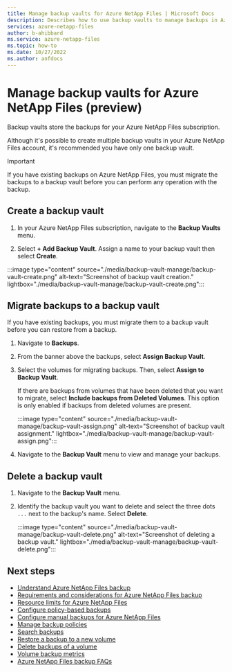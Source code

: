 ```yaml
---
title: Manage backup vaults for Azure NetApp Files | Microsoft Docs
description: Describes how to use backup vaults to manage backups in Azure NetApp Files.
services: azure-netapp-files
author: b-ahibbard
ms.service: azure-netapp-files
ms.topic: how-to
ms.date: 10/27/2022
ms.author: anfdocs
---
```

# Manage backup vaults for Azure NetApp Files (preview)

Backup vaults store the backups for your Azure NetApp Files subscription.

Although it's possible to create multiple backup vaults in your Azure NetApp Files account, it's recommended you have only one backup vault.

>[!IMPORTANT]
>If you have existing backups on Azure NetApp Files, you must migrate the backups to a backup vault before you can perform any operation with the backup.

## Create a backup vault

1. In your Azure NetApp Files subscription, navigate to the **Backup Vaults** menu.

1. Select **+ Add Backup Vault**. Assign a name to your backup vault then select **Create**.

  :::image type="content" source="./media/backup-vault-manage/backup-vault-create.png" alt-text="Screenshot of backup vault creation." lightbox="./media/backup-vault-manage/backup-vault-create.png":::

## Migrate backups to a backup vault

If you have existing backups, you must migrate them to a backup vault before you can restore from a backup. 

1. Navigate to **Backups**.
1. From the banner above the backups, select **Assign Backup Vault**.
1. Select the volumes for migrating backups. Then, select **Assign to Backup Vault**.

    If there are backups from volumes that have been deleted that you want to migrate, select **Include backups from Deleted Volumes**. This option is only enabled if backups from deleted volumes are present. 

   :::image type="content" source="./media/backup-vault-manage/backup-vault-assign.png" alt-text="Screenshot of backup vault assignment." lightbox="./media/backup-vault-manage/backup-vault-assign.png":::

1. Navigate to the **Backup Vault** menu to view and manage your backups.

## Delete a backup vault

1. Navigate to the **Backup Vault** menu.
1. Identify the backup vault you want to delete and select the three dots `...` next to the backup's name. Select **Delete**. 

    :::image type="content" source="./media/backup-vault-manage/backup-vault-delete.png" alt-text="Screenshot of deleting a backup vault." lightbox="./media/backup-vault-manage/backup-vault-delete.png":::

## Next steps

* [Understand Azure NetApp Files backup](backup-introduction.md)
* [Requirements and considerations for Azure NetApp Files backup](backup-requirements-considerations.md)
* [Resource limits for Azure NetApp Files](azure-netapp-files-resource-limits.md)
* [Configure policy-based backups](backup-configure-policy-based.md)
* [Configure manual backups for Azure NetApp Files](backup-configure-manual.md)
* [Manage backup policies](backup-manage-policies.md)
* [Search backups](backup-search.md)
* [Restore a backup to a new volume](backup-restore-new-volume.md)
* [Delete backups of a volume](backup-delete.md)
* [Volume backup metrics](azure-netapp-files-metrics.md#volume-backup-metrics)
* [Azure NetApp Files backup FAQs](faq-backup.md)
